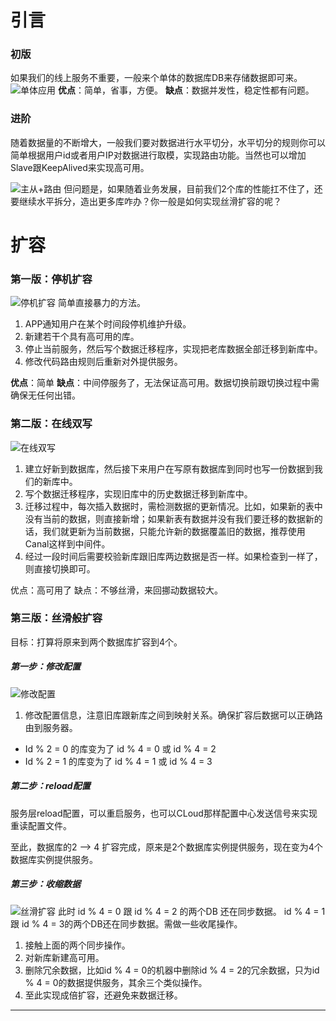 ﻿# 引言
### 初版
如果我们的线上服务不重要，一般来个单体的数据库DB来存储数据即可来。
![单体应用](https://img-blog.csdnimg.cn/20210509092951874.png)
**优点**：简单，省事，方便。
**缺点**：数据并发性，稳定性都有问题。
### 进阶
随着数据量的不断增大，一般我们要对数据进行水平切分，水平切分的规则你可以简单根据用户id或者用户IP对数据进行取模，实现路由功能。当然也可以增加Slave跟KeepAlived来实现高可用。

![主从+路由](https://img-blog.csdnimg.cn/20210509093924558.png)
但问题是，如果随着业务发展，目前我们2个库的性能扛不住了，还要继续水平拆分，造出更多库咋办？你一般是如何实现丝滑扩容的呢？

# 扩容
### 第一版：停机扩容
![停机扩容](https://img-blog.csdnimg.cn/20210509095037997.png)
简单直接暴力的方法。
1. APP通知用户在某个时间段停机维护升级。
2. 新建若干个具有高可用的库。
3. 停止当前服务，然后写个数据迁移程序，实现把老库数据全部迁移到新库中。
4. 修改代码路由规则后重新对外提供服务。

**优点**：简单
**缺点**：中间停服务了，无法保证高可用。数据切换前跟切换过程中需确保无任何出错。

### 第二版：在线双写
![在线双写](https://img-blog.csdnimg.cn/20210509100704187.png)
1. 建立好新到数据库，然后接下来用户在写原有数据库到同时也写一份数据到我们的新库中。
2. 写个数据迁移程序，实现旧库中的历史数据迁移到新库中。
3. 迁移过程中，每次插入数据时，需检测数据的更新情况。比如，如果新的表中没有当前的数据，则直接新增；如果新表有数据并没有我们要迁移的数据新的话，我们就更新为当前数据，只能允许新的数据覆盖旧的数据，推荐使用Canal这样到中间件。
4. 经过一段时间后需要校验新库跟旧库两边数据是否一样。如果检查到一样了，则直接切换即可。

优点：高可用了
缺点：不够丝滑，来回挪动数据较大。
### 第三版：丝滑般扩容
目标：打算将原来到两个数据库扩容到4个。
##### 第一步：修改配置
![修改配置](https://img-blog.csdnimg.cn/20210509102723473.png)

1. 修改配置信息，注意旧库跟新库之间到映射关系。确保扩容后数据可以正确路由到服务器。
- Id % 2 = 0 的库变为了  id % 4 = 0 或   id % 4 = 2
- Id % 2 = 1 的库变为了  id % 4 = 1 或   id % 4 = 3

##### 第二步：reload配置
服务层reload配置，可以重启服务，也可以CLoud那样配置中心发送信号来实现重读配置文件。

至此，数据库的2 --> 4 扩容完成，原来是2个数据库实例提供服务，现在变为4个数据库实例提供服务。
##### 第三步：收缩数据
![丝滑扩容](https://img-blog.csdnimg.cn/20210509104220879.png)
此时  id % 4 = 0 跟  id % 4 = 2 的两个DB 还在同步数据。 id % 4 = 1 跟 id % 4 = 3的两个DB还在同步数据。需做一些收尾操作。
1. 接触上面的两个同步操作。
2. 对新库新建高可用。
3. 删除冗余数据，比如id % 4 = 0的机器中删除id % 4 = 2的冗余数据，只为id % 4 = 0的数据提供服务，其余三个类似操作。
4. 至此实现成倍扩容，还避免来数据迁移。
----





